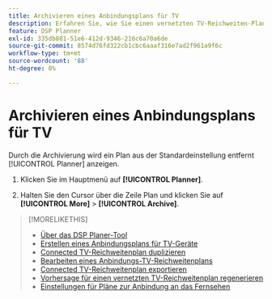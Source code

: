 ```yaml
---
title: Archivieren eines Anbindungsplans für TV
description: Erfahren Sie, wie Sie einen vernetzten TV-Reichweiten-Plan archivieren.
feature: DSP Planner
exl-id: 335db881-51e6-412d-9346-216c6a70a6de
source-git-commit: 8574d76fd322cb1cbc6aaaf316e7ad2f961a9f6c
workflow-type: tm+mt
source-wordcount: '88'
ht-degree: 0%

---
```


# Archivieren eines Anbindungsplans für TV

Durch die Archivierung wird ein Plan aus der Standardeinstellung entfernt [!UICONTROL Planner] anzeigen.<!-- You can still view it by including the [!UICONTROL Status] "[!UICONTROL Archived]" in the view filter. -->

1. Klicken Sie im Hauptmenü auf **[!UICONTROL Planner]**.

1. Halten Sie den Cursor über die Zeile Plan und klicken Sie auf **[!UICONTROL More]** > **[!UICONTROL Archive]**.

>[!MORELIKETHIS]
>
>* [Über das DSP Planer-Tool](planner-about.md)
>* [Erstellen eines Anbindungsplans für TV-Geräte](planner-create.md)
>* [Connected TV-Reichweitenplan duplizieren](planner-duplicate.md)
>* [Bearbeiten eines Anbindungs-TV-Reichweitenplans](planner-edit.md)
>* [Connected TV-Reichweitenplan exportieren](planner-export.md)
>* [Vorhersage für einen vernetzten TV-Reichweitenplan regenerieren](planner-forecast.md)
>* [Einstellungen für Pläne zur Anbindung an das Fernsehen](planner-settings.md)
